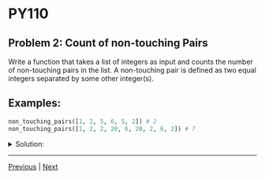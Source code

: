 # PY110
## Problem 2: Count of non-touching Pairs

Write a function that takes a list of integers as input and counts the number of
non-touching pairs in the list. A non-touching pair is defined as two equal integers separated by some
other integer(s).

## Examples:

```python
non_touching_pairs([1, 2, 5, 6, 5, 2]) # 2
non_touching_pairs([1, 2, 2, 20, 6, 20, 2, 6, 2]) # 7
```

<details>
<summary>Solution:</summary>

```python
def pairs(nums):
    count = 0
    n = len(nums)
    for i in range(n):
        for j in range(i + 2, n):  # start from i+2 to ensure not touching
            if nums[i] == nums[j]:
                count += 1
    return count
```

</details>

---

[Previous](01.md) | [Next](03.md)
